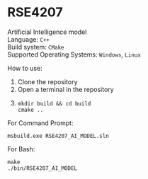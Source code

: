 # RSE4207
Artificial Intelligence model\
Language: `C++`\
Build system: `CMake`\
Supported Operating Systems: `Windows`, `Linux`

How to use:
1. Clone the repository
2. Open a terminal in the repository
3. ```
   mkdir build && cd build
   cmake ..
   
   ```
For Command Prompt:
```
msbuild.exe RSE4207_AI_MODEL.sln

```

For Bash:
```
make
./bin/RSE4207_AI_MODEL

```
